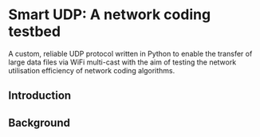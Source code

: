 # Smart UDP: A network coding testbed
A custom, reliable UDP protocol written in Python to enable the transfer of large data files via WiFi multi-cast with the aim of testing the network utilisation efficiency of network coding algorithms.

## Introduction

## Background


